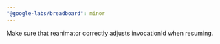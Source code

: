 ```yaml
---
"@google-labs/breadboard": minor
---
```


Make sure that reanimator correctly adjusts invocationId when resuming.
